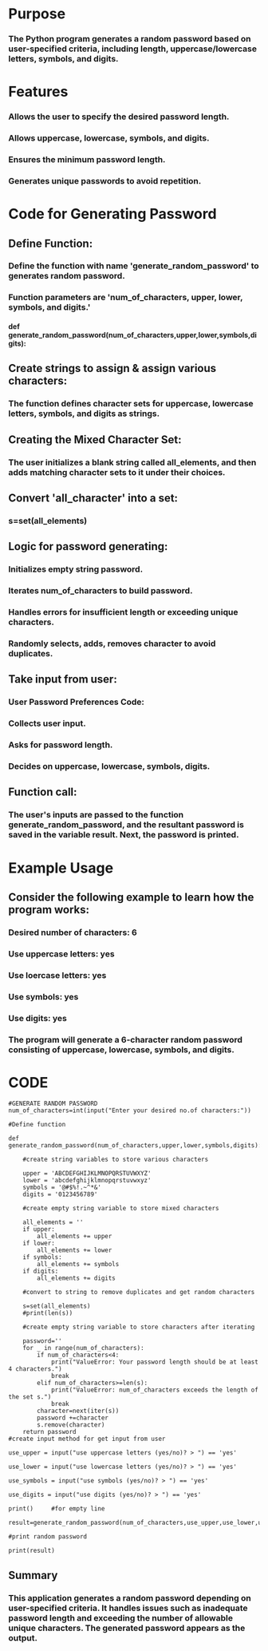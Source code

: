 # Purpose
### The Python program generates a random password based on user-specified criteria, including length, uppercase/lowercase letters, symbols, and digits.

# Features
###  Allows the user to specify the desired password length.
### Allows uppercase, lowercase, symbols, and digits.
### Ensures the minimum password length.
### Generates unique passwords to avoid repetition.

# Code for Generating Password

##  Define Function:
### Define the function with name 'generate_random_password' to generates random password.
### Function parameters are 'num_of_characters, upper, lower, symbols, and digits.'

#### def generate_random_password(num_of_characters,upper,lower,symbols,digits):

## Create strings to assign & assign various characters:
### The function defines character sets for uppercase, lowercase letters, symbols, and digits as strings.
## Creating the Mixed Character Set:
### The user initializes a blank string called all_elements, and then adds matching character sets to it under their choices.
## Convert 'all_character' into a set:
### s=set(all_elements) 
## Logic for password generating:

### Initializes empty string password.
### Iterates num_of_characters to build password.
### Handles errors for insufficient length or exceeding unique characters.
### Randomly selects, adds, removes character to avoid duplicates.

## Take input from user:
### User Password Preferences Code:
### Collects user input.
### Asks for password length.
### Decides on uppercase, lowercase, symbols, digits.
## Function call:
### The user's inputs are passed to the function generate_random_password, and the resultant password is saved in the variable result. Next, the password is printed.

# Example Usage
## Consider the following example to learn how the program works:

### Desired number of characters: 6
### Use uppercase letters: yes
### Use loercase letters: yes
### Use symbols: yes
### Use digits: yes

###   The program will generate a 6-character random password consisting of uppercase, lowercase, symbols, and digits.


# CODE

```
#GENERATE RANDOM PASSWORD
num_of_characters=int(input("Enter your desired no.of characters:"))

#Define function 

def generate_random_password(num_of_characters,upper,lower,symbols,digits):
    
    #create string variables to store various characters

    upper = 'ABCDEFGHIJKLMNOPQRSTUVWXYZ'
    lower = 'abcdefghijklmnopqrstuvwxyz'
    symbols = '@#$%!.~^*&'
    digits = '0123456789'
    
    #create empty string variable to store mixed characters

    all_elements = ''
    if upper:
        all_elements += upper
    if lower:
        all_elements += lower
    if symbols:
        all_elements += symbols
    if digits:
        all_elements += digits    
    
    #convert to string to remove duplicates and get random characters

    s=set(all_elements)
    #print(len(s))
    
    #create empty string variable to store characters after iterating

    password=''
    for _ in range(num_of_characters):
        if num_of_characters<4:
            print("ValueError: Your password length should be at least 4 characters.")
            break
        elif num_of_characters>=len(s):
            print("ValueError: num_of_characters exceeds the length of the set s.")
            break
        character=next(iter(s))
        password +=character
        s.remove(character)
    return password
#create input method for get input from user

use_upper = input("use uppercase letters (yes/no)? > ") == 'yes'

use_lower = input("use lowercase letters (yes/no)? > ") == 'yes'

use_symbols = input("use symbols (yes/no)? > ") == 'yes'

use_digits = input("use digits (yes/no)? > ") == 'yes'

print()     #for empty line 

result=generate_random_password(num_of_characters,use_upper,use_lower,use_symbols,use_digits)

#print random password

print(result)

```
## Summary
### This application generates a random password depending on user-specified criteria. It handles issues such as inadequate password length and exceeding the number of allowable unique characters. The generated password appears as the output.